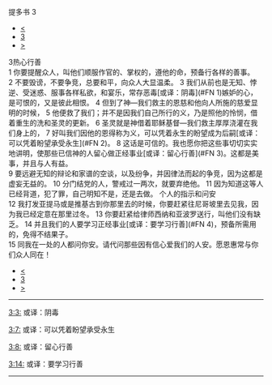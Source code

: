 ﻿





 提多书 3




* [<](bible/TIT02.md)
* [3](bible/TIT.md)
* [>](bible/PHM01.md)



 
3热心行善  
1 你要提醒众人，叫他们顺服作官的、掌权的，遵他的命，预备行各样的善事。 
2 不要毁谤，不要争竞，总要和平，向众人大显温柔。 
3 我们从前也是无知、悖逆、受迷惑、服事各样私欲，和宴乐，常存恶毒[或译：阴毒](#FN
1)嫉妒的心，是可恨的，又是彼此相恨。 
4 但到了神—我们救主的恩慈和他向人所施的慈爱显明的时候， 
5 他便救了我们；并不是因我们自己所行的义，乃是照他的怜悯，借着重生的洗和圣灵的更新。 
6 圣灵就是神借着耶稣基督—我们救主厚厚浇灌在我们身上的， 
7 好叫我们因他的恩得称为义，可以凭着永生的盼望成为后嗣[或译：可以凭着盼望承受永生](#FN
2)。 
8 这话是可信的。我也愿你把这些事切切实实地讲明，使那些已信神的人留心做正经事业[或译：留心行善](#FN
3)。这都是美事，并且与人有益。  
9 要远避无知的辩论和家谱的空谈，以及纷争，并因律法而起的争竞，因为这都是虚妄无益的。 
10 分门结党的人，警戒过一两次，就要弃绝他。 
11 因为知道这等人已经背道，犯了罪，自己明知不是，还是去做。 个人的指示和问安  
12 我打发亚提马或是推基古到你那里去的时候，你要赶紧往尼哥坡里去见我，因为我已经定意在那里过冬。 
13 你要赶紧给律师西纳和亚波罗送行，叫他们没有缺乏。 
14 并且我们的人要学习正经事业[或译：要学习行善](#FN
4)，预备所需用的，免得不结果子。  
15 同我在一处的人都问你安。请代问那些因有信心爱我们的人安。愿恩惠常与你们众人同在！ 
* [<](bible/TIT02.md)
* [3](bible/TIT.md)
* [>](bible/PHM01.md)





---


[3:3:](#V3)
或译：阴毒


[3:7:](#V7)
或译：可以凭着盼望承受永生


[3:8:](#V8)
或译：留心行善


[3:14:](#V14)
或译：要学习行善




---









